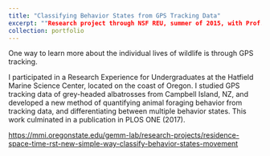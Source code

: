 ```yaml
---
title: "Classifying Behavior States from GPS Tracking Data"
excerpt: ""Research project through NSF REU, summer of 2015, with Prof. Leigh Torres of the Hatfield Marine Science Center".<br/><img src='/images/500x300.png' style='height:300px;'>"
collection: portfolio
---
```


One way to learn more about the individual lives of wildlife is through GPS tracking.

I participated in a Research Experience for Undergraduates at the Hatfield Marine Science Center, located on the coast of Oregon. I studied GPS tracking data of grey-headed albatrosses from Campbell Island, NZ, and developed a new method of quantifying animal foraging behavior from tracking data, and differentiating between multiple behavior states. This work culminated in a publication in PLOS ONE (2017).



https://mmi.oregonstate.edu/gemm-lab/research-projects/residence-space-time-rst-new-simple-way-classify-behavior-states-movement
